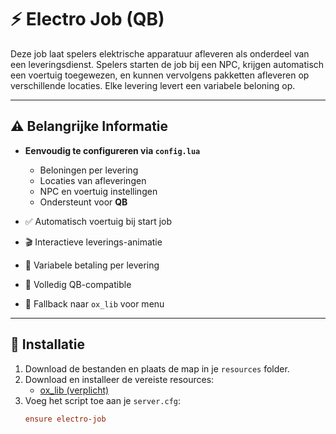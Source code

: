 # ⚡ Electro Job (QB)

Deze job laat spelers elektrische apparatuur afleveren als onderdeel van een leveringsdienst. Spelers starten de job bij een NPC, krijgen automatisch een voertuig toegewezen, en kunnen vervolgens pakketten afleveren op verschillende locaties. Elke levering levert een variabele beloning op.

---

## ⚠️ Belangrijke Informatie

- **Eenvoudig te configureren via `config.lua`**
  - Beloningen per levering  
  - Locaties van afleveringen  
  - NPC en voertuig instellingen  
  - Ondersteunt voor **QB**

- ✅ Automatisch voertuig bij start job  
- 🎬 Interactieve leverings-animatie  
- 💸 Variabele betaling per levering  
- 🔗 Volledig QB-compatible  
- 🧩 Fallback naar `ox_lib` voor menu

---

## 🔧 Installatie

1. Download de bestanden en plaats de map in je `resources` folder.  
2. Download en installeer de vereiste resources: 
   - [ox_lib (verplicht)](https://github.com/overextended/ox_lib)   
3. Voeg het script toe aan je `server.cfg`:
   ```cfg
   ensure electro-job
